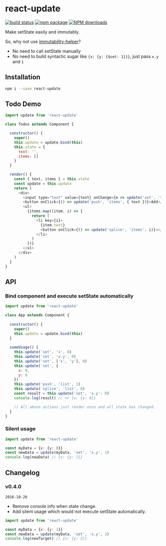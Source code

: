 # react-update

[![build status](https://img.shields.io/travis/jianghai/react-update.svg)](https://travis-ci.org/jianghai/react-update)
[![npm package](https://img.shields.io/npm/v/react-update.svg)](https://www.npmjs.org/package/react-update) 
[![NPM downloads](http://img.shields.io/npm/dm/react-update.svg)](https://npmjs.org/package/react-update)

Make setState easily and immutably.

So, why not use [immutability-helper](https://github.com/kolodny/immutability-helper)?

- No need to call setState manually
- No need to build syntactic sugar like `{x: {y: {$set: 1}}}`, just pass `x.y` and `1`


## Installation

```sh
npm i --save react-update
```


## Todo Demo

```javascript
import update from 'react-update'

class Todos extends Component {

  constructor() {
    super()
    this.update = update.bind(this)
    this.state = {
      text: '',
      items: []
    }
  }

  render() {
    const { text, items } = this.state
    const update = this.update
    return (
      <div>
        <input type="text" value={text} onChange={e => update('set', 'text', e.target.value)} />
        <button onClick={() => update('push', 'items', { text })}>Add</button>
        <ul>
          {items.map((item, i) => {
            return (
              <li key={i}>
                {item.text}
                <button onClick={() => update('splice', 'items', i)}></button>
              </li>
            )
          })}
        </ul>
      </div>
    )
  }
}
```


## API

### Bind component and execute setState automatically

```javascript
import update from 'react-update'

class App extends Component {
  
  constructor() {
    super()
    this.update = update.bind(this)
  }
  
  someUsage() {
    this.update('set', 'x', 0)
    this.update('set', 'x.y', 0)
    this.update('set', ['x', 'y'], 0)
    this.update('set', {
      x: 0, 
      y: 0
    })
    this.update('push', 'list', 1)
    this.update('splice', 'list', 0)
    const result = this.update('set', 'x.y': 0) 
    console.log(result) // => {x: {y: 0}}

    // All above actions just render once and all state has changed.
  }
}
```

### Silent usage

```javascript
import update from 'react-update'

const myData = {x: {y: 0}}
const newData = update(myData, 'set', 'x.y', 1)
console.log(newData) // {x: {y: 1}}
```


## Changelog

### v0.4.0

`2016-10-26`

- Remove console info when state change.
- Add silent usage which would not execute setState automatically.
```js
import update from 'react-update'

const myData = {x: {y: 1}}
const newData = update(myData, 'set', 'x.y', 2)
console.log(newTarget) // {x: {y: 2}}
```